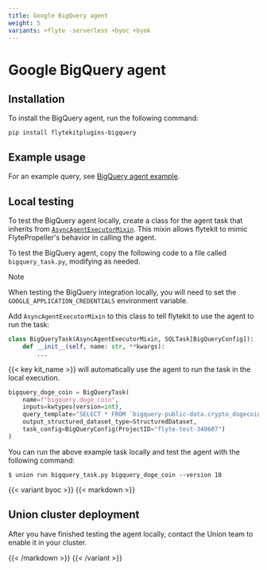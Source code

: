 ```yaml
---
title: Google BigQuery agent
weight: 5
variants: +flyte -serverless +byoc +byok
---
```


# Google BigQuery agent

## Installation

To install the BigQuery agent, run the following command:

```
pip install flytekitplugins-bigquery
```

## Example usage

For an example query, see [BigQuery agent example](./bigquery-agent-example.md).

## Local testing

To test the BigQuery agent locally, create a class for the agent task that inherits from [`AsyncAgentExecutorMixin`](https://github.com/flyteorg/flytekit/blob/03d23011fcf955838669bd5058c8ced17c6de3ee/flytekit/extend/backend/base_agent.py#L278-382). This mixin allows flytekit to mimic FlytePropeller's behavior in calling the agent.

To test the BigQuery agent, copy the following code to a file called `bigquery_task.py`, modifying as needed.

> [!NOTE]
> When testing the BigQuery integration locally, you will need to set the `GOOGLE_APPLICATION_CREDENTIALS` environment variable.

Add `AsyncAgentExecutorMixin` to this class to tell flytekit to use the agent to run the task:
```python
class BigQueryTask(AsyncAgentExecutorMixin, SQLTask[BigQueryConfig]):
    def __init__(self, name: str, **kwargs):
        ...
```

{{< key kit_name >}} will automatically use the agent to run the task in the local execution.
```python
bigquery_doge_coin = BigQueryTask(
    name=f"bigquery.doge_coin",
    inputs=kwtypes(version=int),
    query_template="SELECT * FROM `bigquery-public-data.crypto_dogecoin.transactions` WHERE version = @version LIMIT 10;",
    output_structured_dataset_type=StructuredDataset,
    task_config=BigQueryConfig(ProjectID="flyte-test-340607")
)
```

You can run the above example task locally and test the agent with the following command:

```shell
$ union run bigquery_task.py bigquery_doge_coin --version 10
```

{{< variant byoc >}}
{{< markdown >}}

## Union cluster deployment

After you have finished testing the agent locally, contact the Union team to enable it in your cluster.

{{< /markdown >}}
{{< /variant >}}
